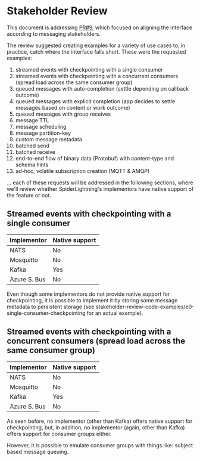 # Stakeholder Review

This document is addressing [PR#9](https://github.com/WebAssembly/wasi-messaging/pull/9), which focused on aligning the interface according to messaging stakeholders.

The review suggested creating examples for a variety of use cases to, in practice, catch where the interface falls short. These were the requested examples:
1. streamed events with checkpointing with a single consumer
1. streamed events with checkpointing with a concurrent consumers (spread load across the same consumer group)
1. queued messages with auto-completion (settle depending on callback outcome)
1. queued messages with explicit completion (app decides to settle messages based on content or work outcome)
1. queued messages with group receives
1. message TTL
1. message scheduling
1. message partition-key 
1. custom message metadata
1. batched send
1. batched receive
1. end-to-end flow of binary data (Protobuf) with content-type and schema hints
1. ad-hoc, volatile subscription creation (MQTT & AMQP)

... each of these requests will be addressed in the following sections, where we'll review whether SpiderLightning's implementors have native support of the feature or not.

## Streamed events with checkpointing with a single consumer

| Implementor | Native support |
| ----------- | -------------- |
| NATS        | No             |
| Mosquitto   | No             |
| Kafka       | Yes            |
| Azure S. Bus| No             |

Even though some implementors do not provide native support for checkpointing, it is possible to implement it by storing some message metadata to persistent storage (see stakeholder-review-code-examples/e0-single-consumer-checkpointing for an actual example).

## Streamed events with checkpointing with a concurrent consumers (spread load across the same consumer group)

| Implementor | Native support |
| ----------- | -------------- |
| NATS        | No             |
| Mosquitto   | No             |
| Kafka       | Yes            |
| Azure S. Bus| No             |

As seen before, no implementor (other than Kafka) offers native support for checkpointing, but, in addition, no implementor (again, other than Kafka) offers support for consumer groups either.

However, it is possible to emulate consumer groups with things like: subject based message queuing.
